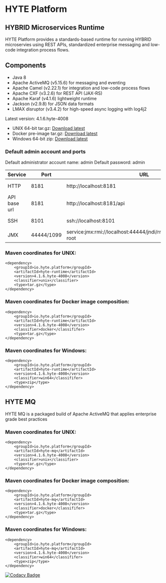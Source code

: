 # HYTE Platform #

## HYBRID Microservices Runtime ##

HYTE Platform provides a standards-based runtime for running HYBRID microservies using REST APIs, standardized enterprise messaging and low-code integration process flows.

## Components ##

 * Java 8 
 * Apache ActiveMQ (v5.15.6) for messaging and eventing
 * Apache Camel (v2.22.1) for integration and low-code process flows
 * Apache CXF (v3.2.6) for REST API (JAX-RS) 
 * Apache Karaf (v4.1.6) lightweight runtime
 * Jackson (v2.9.8) for JSON data formats
 * LMAX disruptor (v3.4.2) for high-speed async logging with log4j2

Latest version: 4.1.6.hyte-4008

 * UNIX 64-bit tar.gz: [Download latest](http://central.maven.org/maven2/io/hyte/runtime/hyte-runtime/4.1.6.hyte-4008/hyte-runtime-4.1.6.hyte-4008-unix.tar.gz)
 * Docker pre-image tar.gz: [Download latest](http://central.maven.org/maven2/io/hyte/runtime/hyte-runtime/4.1.6.hyte-4008/hyte-runtime-4.1.6.hyte-4008-docker.tar.gz)
 * Windows 64-bit zip: [Download latest](http://central.maven.org/maven2/io/hyte/runtime/hyte-runtime/4.1.6.hyte-4008/hyte-runtime-4.1.6.hyte-4008-win64.zip)

### Default admin account and ports ###

Default administrator account name: admin
Default password: admin

| **Service** | **Port** | **URL** | **Example usage** |
|---------|------|-----|---------|
| HTTP    | 8181 | http://localhost:8181 | wget http://localhost:8181 |
| API base url | 8181 | http://localhost:8181/api | wget http://localhost:8181/api |
| SSH     | 8101 | ssh://localhost:8101 | ssh -p 8101 admin@localhost |
| JMX     | 44444/1099 | service:jmx:rmi://localhost:44444/jndi/rmi://localhost:1099/karaf-root | |

### Maven coordinates for UNIX: ###
```
<dependency>
    <groupId>io.hyte.platform</groupId>
    <artifactId>hyte-runtime</artifactId>
    <version>4.1.6.hyte-4008</version>
    <classifier>unix</classifier>
    <type>tar.gz</type>
</dependency>
```

### Maven coordinates for Docker image composition: ###
```
<dependency>
    <groupId>io.hyte.platform</groupId>
    <artifactId>hyte-runtime</artifactId>
    <version>4.1.6.hyte-4008</version>
    <classifier>docker</classififer>
    <type>tar.gz</type>
</dependency>
```

### Maven coordinates for Windows: ###
```
<dependency>
    <groupId>io.hyte.platform</groupId>
    <artifactId>hyte-runtime</artifactId>
    <version>4.1.6.hyte-4008</version>
    <classifier>win64</classififer>
    <type>zip</type>
</dependency>
```

## HYTE MQ ##

HYTE MQ is a packaged build of Apache ActiveMQ that applies enterprise grade best practices

### Maven coordinates for UNIX: ###
```
<dependency>
    <groupId>io.hyte.platform</groupId>
    <artifactId>hyte-mq</artifactId>
    <version>4.1.6.hyte-4008</version>
    <classifier>unix</classifier>
    <type>tar.gz</type>
</dependency>
```

### Maven coordinates for Docker image composition: ###
```
<dependency>
    <groupId>io.hyte.platform</groupId>
    <artifactId>hyte-mq</artifactId>
    <version>4.1.6.hyte-4008</version>
    <classifier>docker</classififer>
    <type>tar.gz</type>
</dependency>
```

### Maven coordinates for Windows: ###
```
<dependency>
    <groupId>io.hyte.platform</groupId>
    <artifactId>hyte-mq</artifactId>
    <version>4.1.6.hyte-4008</version>
    <classifier>win64</classififer>
    <type>zip</type>
</dependency>
```

[![Codacy Badge](https://api.codacy.com/project/badge/Grade/32c2b2ab5c3e4646bda106ee65e9a6d1)](https://www.codacy.com/app/mattrpav_2/runtime?utm_source=github.com&amp;utm_medium=referral&amp;utm_content=hyteio/runtime&amp;utm_campaign=Badge_Grade)
